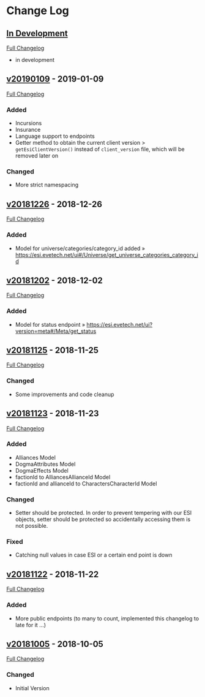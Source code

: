 
# Change Log

## [In Development](https://github.com/ppfeufer/wp-esi-client/tree/development)
[Full Changelog](https://github.com/ppfeufer/wp-esi-client/compare/v20190109...development)
- in development

## [v20190109](https://github.com/ppfeufer/wp-esi-client/tag/v20190109) - 2019-01-09
[Full Changelog](https://github.com/ppfeufer/wp-esi-client/compare/v20181226...v20190109)
### Added
- Incursions
- Insurance
- Language support to endpoints
- Getter method to obtain the current client version > ``getEsiClientVersion()`` instead of ``client_version`` file, which will be removed later on

### Changed
- More strict namespacing

## [v20181226](https://github.com/ppfeufer/wp-esi-client/tag/v20181226) - 2018-12-26
[Full Changelog](https://github.com/ppfeufer/wp-esi-client/compare/v20181202...v20181226)
### Added
- Model for universe/categories/category_id added » https://esi.evetech.net/ui#/Universe/get_universe_categories_category_id

## [v20181202](https://github.com/ppfeufer/wp-esi-client/tag/v20181202) - 2018-12-02
[Full Changelog](https://github.com/ppfeufer/wp-esi-client/compare/v20181125...v20181202)
### Added
- Model for status endpoint » https://esi.evetech.net/ui?version=meta#/Meta/get_status

## [v20181125](https://github.com/ppfeufer/wp-esi-client/tag/v20181123) - 2018-11-25
[Full Changelog](https://github.com/ppfeufer/wp-esi-client/compare/v20181123...v20181125)
### Changed
- Some improvements and code cleanup

## [v20181123](https://github.com/ppfeufer/wp-esi-client/tag/v20181123) - 2018-11-23
[Full Changelog](https://github.com/ppfeufer/wp-esi-client/compare/v20181122...v20181123)
### Added
- Alliances Model
- DogmaAttributes Model
- DogmaEffects Model
- factionId to AlliancesAllianceId Model
- factionId and allianceId to CharactersCharacterId Model

### Changed
- Setter should be protected. In order to prevent tempering with our ESI objects, setter should be protected so accidentally accessing them is not possible.

### Fixed
- Catching null values in case ESI or a certain end point is down

## [v20181122](https://github.com/ppfeufer/wp-esi-client/tag/v20181122) - 2018-11-22
[Full Changelog](https://github.com/ppfeufer/wp-esi-client/compare/v20181005...v20181122)
### Added
- More public endpoints (to many to count, implemented this changelog to late for it ...)

## [v20181005](https://github.com/ppfeufer/wp-esi-client/releases/tag/v20181005) - 2018-10-05
[Full Changelog](https://github.com/ppfeufer/wp-esi-client/compare/v1.3.0...v1.3.1)
### Changed
- Initial Version
